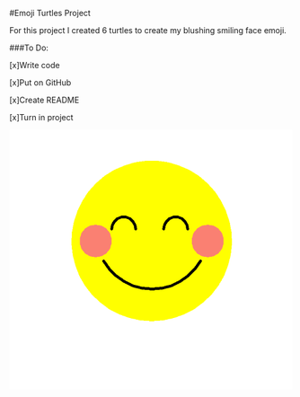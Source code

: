 #Emoji Turtles Project

For this project I created 6 turtles to create my blushing smiling face emoji.


###To Do:

[x]Write code

[x]Put on GitHub

[x]Create README

[x]Turn in project 

![EmojiTurtles](/Capture.PNG)
